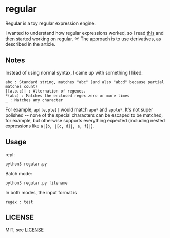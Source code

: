 # regular

Regular is a toy regular expression engine.

I wanted to understand how regular expressions worked, so I read [this](http://dpk.io/dregs/toydregs) and then started working on regular. :sunny: The approach is to use derivatives, as described in the article.

## Notes

Instead of using normal syntax, I came up with something I liked:

    abc : Standard string, matches "abc" (and also "abcd" because partial matches count)
    |[a,b,c]| : Alternation of regexes.
    *(abc) : Matches the enclosed regex zero or more times
    _ : Matches any character

For example, `ap|[e,ple]|` would match `ape*` and `apple*`. It's not super polished -- none of the special characters can be escaped to be matched, for example, but otherwise supports everything expected (including nested expressions like `a|[b, |[c, d]|, e, f]|`).

## Usage

repl:

    python3 regular.py

Batch mode:

    python3 regular.py filename

In both modes, the input format is

    regex : test

## LICENSE

MIT, see [LICENSE](https://github.com/mtn/regular/blob/master/LICENSE)
